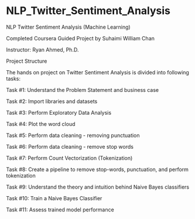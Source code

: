 # NLP_Twitter_Sentiment_Analysis
NLP Twitter Sentiment Analysis (Machine Learning)

Completed Coursera Guided Project by Suhaimi William Chan

Instructor: Ryan Ahmed, Ph.D.

Project Structure

The hands on project on Twitter Sentiment Analysis is divided into following tasks:

Task #1: Understand the Problem Statement and business case 

Task #2: Import libraries and datasets

Task #3: Perform Exploratory Data Analysis

Task #4: Plot the word cloud

Task #5: Perform data cleaning - removing punctuation

Task #6: Perform data cleaning - remove stop words

Task #7: Perform Count Vectorization (Tokenization)

Task #8: Create a pipeline to remove stop-words, punctuation, and perform tokenization

Task #9: Understand the theory and intuition behind Naive Bayes classifiers

Task #10: Train a Naive Bayes Classifier

Task #11: Assess trained model performance


